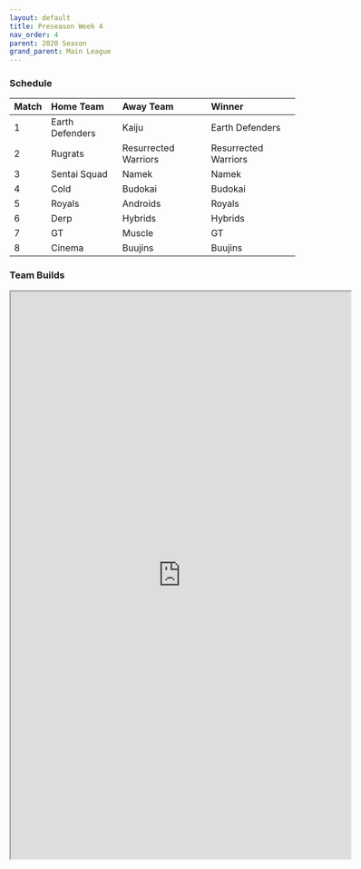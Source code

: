 ```yaml
---
layout: default
title: Preseason Week 4
nav_order: 4
parent: 2020 Season
grand_parent: Main League
---
```

### Schedule

|Match          |  Home Team            | Away Team        | Winner          |
| :-------------| :---------------------| :----------------| :---------------|
| 1             | Earth Defenders       | Kaiju            | Earth Defenders |
| 2             | Rugrats               | Resurrected Warriors | Resurrected Warriors |
| 3             | Sentai Squad          | Namek            | Namek           |
| 4             | Cold                  | Budokai          | Budokai         |
| 5             | Royals                | Androids         | Royals          |
| 6             | Derp                  | Hybrids          | Hybrids         |
| 7             | GT                    | Muscle           | GT              | 
| 8             | Cinema                | Buujins          | Buujins         |


### Team Builds 

<iframe width=600 height=1000 scrolling="yes" src="https://docs.google.com/document/d/e/2PACX-1vRoY7AuJ1EsLRQiecNnV9yVDk2dWIZqvlo0oASOBAOmVntrZT1W230jU2IKnqp9jvUv1FZtZJX7Ziwe/pub?embedded=true"></iframe>